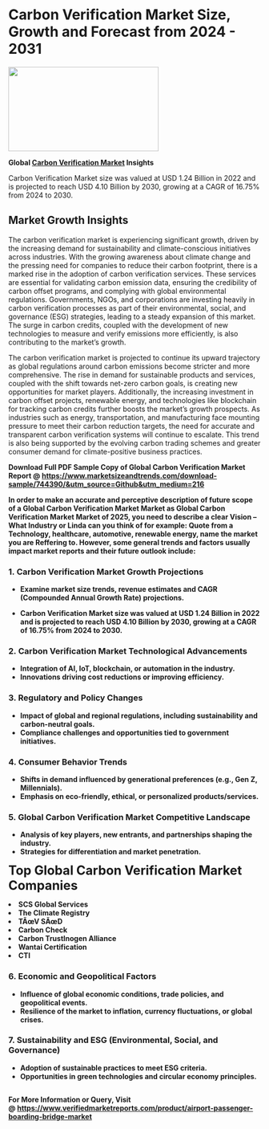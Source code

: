 <H1>Carbon Verification Market Size, Growth and Forecast from 2024 - 2031</H1><img class="aligncenter size-medium wp-image-584254" src="https://thirdeyenews.in/wp-content/uploads/2024/09/Global-Market-Research-300x168.jpeg" alt="" width="300" height="168" /><p><strong>Global&nbsp;<a href="https://www.marketsizeandtrends.com/download-sample/744390/&amp;utm_source=Github&utm_medium=216">Carbon Verification Market</a> Insights</strong></p><p>Carbon Verification Market size was valued at USD 1.24 Billion in 2022 and is projected to reach USD 4.10 Billion by 2030, growing at a CAGR of 16.75% from 2024 to 2030.</p><p><h2>Market Growth Insights</h2> <p>The carbon verification market is experiencing significant growth, driven by the increasing demand for sustainability and climate-conscious initiatives across industries. With the growing awareness about climate change and the pressing need for companies to reduce their carbon footprint, there is a marked rise in the adoption of carbon verification services. These services are essential for validating carbon emission data, ensuring the credibility of carbon offset programs, and complying with global environmental regulations. Governments, NGOs, and corporations are investing heavily in carbon verification processes as part of their environmental, social, and governance (ESG) strategies, leading to a steady expansion of this market. The surge in carbon credits, coupled with the development of new technologies to measure and verify emissions more efficiently, is also contributing to the market’s growth.</p> <p><strong></strong></p> <p>The carbon verification market is projected to continue its upward trajectory as global regulations around carbon emissions become stricter and more comprehensive. The rise in demand for sustainable products and services, coupled with the shift towards net-zero carbon goals, is creating new opportunities for market players. Additionally, the increasing investment in carbon offset projects, renewable energy, and technologies like blockchain for tracking carbon credits further boosts the market’s growth prospects. As industries such as energy, transportation, and manufacturing face mounting pressure to meet their carbon reduction targets, the need for accurate and transparent carbon verification systems will continue to escalate. This trend is also being supported by the evolving carbon trading schemes and greater consumer demand for climate-positive business practices.</p> <p><strong></p><p><span class=""><strong>Download Full PDF Sample Copy of Global Carbon Verification Market Report</strong> @ <a href="https://www.marketsizeandtrends.com/download-sample/744390/&amp;utm_source=Github&utm_medium=216" target="_blank">https://www.marketsizeandtrends.com/download-sample/744390/&amp;utm_source=Github&utm_medium=216</a></span></p><p>In order to make an accurate and perceptive description of future scope of a Global&nbsp;Carbon Verification Market Market as Global&nbsp;Carbon Verification Market Market of 2025, you need to describe a clear Vision &ndash; What Industry or Linda can you think of for example: Quote from a Technology, healthcare, automotive, renewable energy, name the market you are Reffering to. However, some general trends and factors usually impact market reports and their future outlook include:</p><h3>1.&nbsp;<strong>Carbon Verification Market Growth Projections</strong></h3><ul><li>Examine market size trends, revenue estimates and CAGR (Compounded Annual Growth Rate) projections.</li><li><p>Carbon Verification Market size was valued at USD 1.24 Billion in 2022 and is projected to reach USD 4.10 Billion by 2030, growing at a CAGR of 16.75% from 2024 to 2030.</p></li></ul><h3>2.&nbsp;<strong>Carbon Verification Market Technological Advancements</strong></h3><ul><li>Integration of AI, IoT, blockchain, or automation in the industry.</li><li>Innovations driving cost reductions or improving efficiency.</li></ul><h3>3.&nbsp;<strong>Regulatory and Policy Changes</strong></h3><ul><li>Impact of global and regional regulations, including sustainability and carbon-neutral goals.</li><li>Compliance challenges and opportunities tied to government initiatives.</li></ul><h3>4.&nbsp;<strong>Consumer Behavior Trends</strong></h3><ul><li>Shifts in demand influenced by generational preferences (e.g., Gen Z, Millennials).</li><li>Emphasis on eco-friendly, ethical, or personalized products/services.</li></ul><h3>5.&nbsp;<strong>Global Carbon Verification Market Competitive Landscape</strong></h3><ul><li>Analysis of key players, new entrants, and partnerships shaping the industry.</li><li>Strategies for differentiation and market penetration.</li></ul><p data-pm-slice="1 1 []"><span style="color: inherit; font-family: inherit; font-size: 25px;">Top Global Carbon Verification Market Companies</span></p><div class="" data-test-id=""><p><li>SCS Global Services</li><li> The Climate Registry</li><li> TÃœV SÃœD</li><li> Carbon Check</li><li> Carbon TrustInogen Alliance</li><li> Wantai Certification</li><li> CTI</li></p></div><h3>6.&nbsp;<strong>Economic and Geopolitical Factors</strong></h3><ul><li>Influence of global economic conditions, trade policies, and geopolitical events.</li><li>Resilience of the market to inflation, currency fluctuations, or global crises.</li></ul><h3>7.&nbsp;<strong>Sustainability and ESG (Environmental, Social, and Governance)</strong></h3><ul><li>Adoption of sustainable practices to meet ESG criteria.</li><li>Opportunities in green technologies and circular economy principles.</li></ul><h2><strong style="font-size: 14px;">For More Information or Query, Visit @&nbsp;</strong><a style="background-color: #ffffff; font-size: 14px;" href="https://www.marketsizeandtrends.com/report/carbon-verification-market/" target="_blank">https://www.verifiedmarketreports.com/product/airport-passenger-boarding-bridge-market</a></h2>
